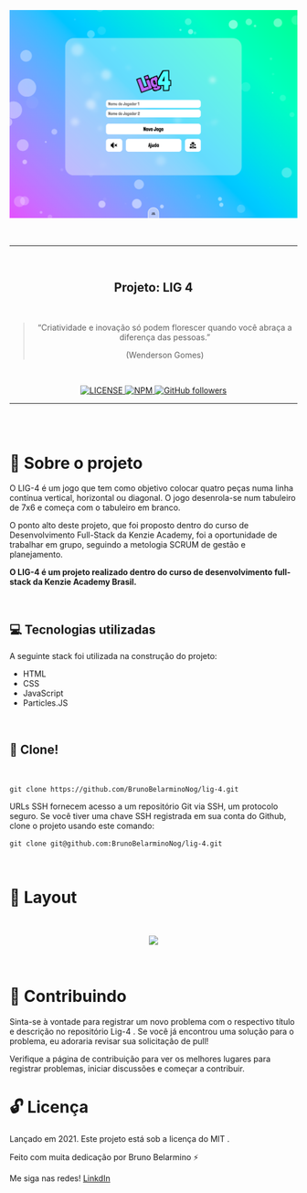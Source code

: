 <p align="center">
  <img alt="LIG 4" src="./assets/images/lig4-home.png" />
</p>
<br>
<hr>
<br>

<h2 align="center">
  Projeto: LIG 4
</h2>
<br>

<blockquote align="center">“Criatividade e inovação só podem florescer quando você abraça a diferença das pessoas.”

(Wenderson Gomes)</blockquote>
<br>


<p align="center">

  <a href="LICENSE">
    <img alt="LICENSE" src="https://img.shields.io/npm/l/express">
  </a>
  <a href="NPM">
    <img alt="NPM" src="https://img.shields.io/npm/v/npm">
  </a>
  <a href="GitHub followers">
    <img alt="GitHub followers" src="https://img.shields.io/github/followers/BrunoBelarminoNog?style=social">
  </a>
</p>
<hr>
<br>
<br>

# :rocket: Sobre o projeto

O LIG-4 é um jogo que tem como objetivo colocar quatro peças numa linha contínua vertical, horizontal ou diagonal. O jogo desenrola-se num tabuleiro de 7x6 e começa com o tabuleiro em branco. 

O ponto alto deste projeto, que foi proposto dentro do curso de Desenvolvimento Full-Stack da Kenzie Academy, foi a oportunidade de trabalhar em grupo, seguindo a metologia SCRUM de gestão e planejamento.

**O LIG-4 é um projeto realizado dentro do curso de desenvolvimento full-stack da Kenzie Academy Brasil.**

<br>

## :computer: Tecnologias utilizadas
A seguinte stack foi utilizada na construção do projeto:

- HTML
- CSS
- JavaScript
- Particles.JS

<br>

## :construction_worker: Clone!

<br />

```
git clone https://github.com/BrunoBelarminoNog/lig-4.git
```

URLs SSH fornecem acesso a um repositório Git via SSH, um protocolo seguro. Se você tiver uma chave SSH registrada em
sua conta do Github, clone o projeto usando este comando:

```
git clone git@github.com:BrunoBelarminoNog/lig-4.git
```

<br>


# :art: Layout

<br />
<p align="center">
  <img src="./assets/images/lig4.gif" width="700px"/>
</p>
<br />



# :pushpin: Contribuindo

Sinta-se à vontade para registrar um novo problema com o respectivo título e descrição no repositório Lig-4 . Se você já encontrou uma solução para o problema, eu adoraria revisar sua solicitação de pull!

Verifique a página de contribuição para ver os melhores lugares para registrar problemas, iniciar discussões e começar a contribuir.


# :unlock: Licença
Lançado em 2021. Este projeto está sob a licença do MIT .

Feito com muita dedicação por Bruno Belarmino :zap:

Me siga nas redes! [LinkdIn](https://www.linkedin.com/in/bruno-belarmino-nog/)
